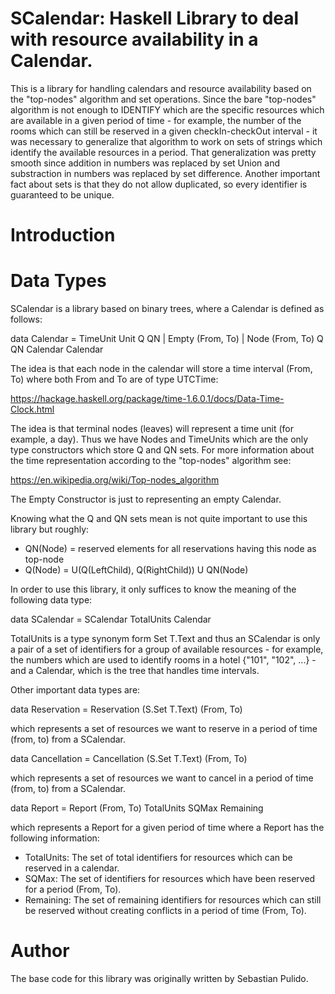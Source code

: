 # SCalendar: Haskell Library to deal with resource availability in a Calendar.

This is a library for handling calendars and resource availability based on the 
"top-nodes" algorithm and set operations. 
Since the bare "top-nodes" algorithm is not enough to IDENTIFY which are the
specific resources which are available in a given period of time - for example,
the number of the rooms which can still be reserved in a given checkIn-checkOut
interval - it was necessary to generalize that algorithm to work on sets of 
strings which identify the available resources in a period. That generalization
was pretty smooth since addition in numbers was replaced by set Union and substraction
in numbers was replaced by set difference. Another important fact about sets is that
they do not allow duplicated, so every identifier is guaranteed to be unique.


# Introduction


# Data Types

SCalendar is a library based on binary trees, where a Calendar is defined as follows:

data Calendar = TimeUnit Unit Q QN
              | Empty (From, To)
              | Node (From, To) Q QN Calendar Calendar
              

The idea is that each node in the calendar will store a time interval (From, To) 
where both From and To are of type UTCTime: 

https://hackage.haskell.org/package/time-1.6.0.1/docs/Data-Time-Clock.html

The idea is that terminal nodes (leaves) will represent a time unit (for example, a
day). Thus we have Nodes and TimeUnits which are the only type constructors which 
store Q and QN sets.
For more information about the time representation according to the "top-nodes"
algorithm see:

https://en.wikipedia.org/wiki/Top-nodes_algorithm

The Empty Constructor is just to representing an empty Calendar.

Knowing what the Q and QN sets mean is not quite important to use this library but
roughly: 
 - QN(Node) = reserved elements for all reservations having this node as top-node
 - Q(Node) = U(Q(LeftChild), Q(RightChild)) U QN(Node)
 

In order to use this library, it only suffices to know the meaning of the following
data type:

data SCalendar = SCalendar TotalUnits Calendar
                 
                 
TotalUnits is a type synonym form Set T.Text and thus an SCalendar is only a pair of
a set of identifiers for a group of available resources - for example, the numbers
which are used to identify rooms in a hotel {"101", "102", ...} - and a Calendar, which
is the tree that handles time intervals.

Other important data types are:


data Reservation = Reservation (S.Set T.Text) (From, To) 
                  
which represents a set of resources we want to reserve in a period of time (from, to)
from a SCalendar.


data Cancellation = Cancellation (S.Set T.Text) (From, To)

which represents a set of resources we want to cancel in a period of time (from, to) 
from a SCalendar.

data Report = Report (From, To) TotalUnits SQMax Remaining

which represents a Report for a given period of time where a Report has the following
information:
  - TotalUnits: The set of total identifiers for resources which can be reserved in a
    calendar.
  - SQMax: The set of identifiers for resources which have been reserved for a period
    (From, To).
  - Remaining: The set of remaining identifiers for resources which can still be 
    reserved without creating conflicts in a period of time (From, To).
    
     
                  







# Author

The base code for this library was originally written by Sebastian Pulido.

